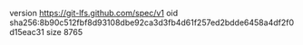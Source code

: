 version https://git-lfs.github.com/spec/v1
oid sha256:8b90c512fbf8d93108dbe92ca3d3fb4d61f257ed2bdde6458a4df2f0d15eac31
size 8765
